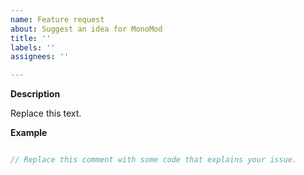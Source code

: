 ```yaml
---
name: Feature request
about: Suggest an idea for MonoMod
title: ''
labels: ''
assignees: ''

---
```


**Description**

Replace this text.

**Example**
```cs

// Replace this comment with some code that explains your issue.

```

